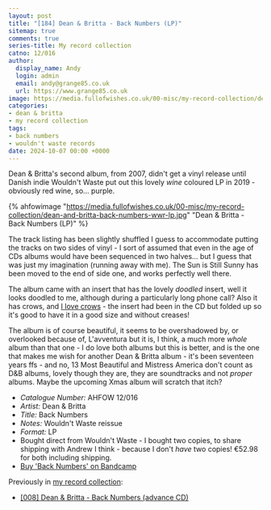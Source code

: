 ```yaml
---
layout: post
title: "[184] Dean & Britta - Back Numbers (LP)"
sitemap: true
comments: true
series-title: My record collection
catno: 12/016
author:
  display_name: Andy
  login: admin
  email: andy@grange85.co.uk
  url: https://www.grange85.co.uk
image: https://media.fullofwishes.co.uk/00-misc/my-record-collection/dean-and-britta-back-numbers-wwr-lp.jpg
categories:
- dean & britta
- my record collection
tags:
- back numbers
- wouldn't waste records
date: 2024-10-07 00:00 +0000
---
```

Dean & Britta's second album, from 2007, didn't get a vinyl release until Danish indie Wouldn't Waste put out this lovely _wine_ coloured LP in 2019 - obviously red wine, so... purple.

{% ahfowimage "https://media.fullofwishes.co.uk/00-misc/my-record-collection/dean-and-britta-back-numbers-wwr-lp.jpg" "Dean & Britta - Back Numbers (LP)" %}

The track listing has been slightly shuffled I guess to accommodate putting the tracks on two sides of vinyl - I sort of assumed that even in the age of CDs albums would have been sequenced in two halves... but I guess that was just my imagination (running away with me). The Sun is Still Sunny has been moved to the end of side one, and works perfectly well there.

The album came with an insert that has the lovely _doodled_ insert, well it looks doodled to me, although during a particularly long phone call? Also it has crows, and [I love crows](https://www.flickr.com/photos/grange85/albums/72177720312280310/) - the insert had been in the CD but folded up so it's good to have it in a good size and without creases!

The album is of course beautiful, it seems to be overshadowed by, or overlooked because of, L'avventura but it is, I think, a much more _whole_ album than that one - I do love both albums but this is better, and is the one that makes me wish for another Dean & Britta album - it's been seventeen years ffs - and no, 13 Most Beautiful and Mistress America don't count as D&B albums, lovely though they are, they are soundtracks and not _proper_ albums. Maybe the upcoming Xmas album will scratch that itch?

 - *Catalogue Number:* AHFOW 12/016
 - *Artist:* Dean & Britta
 - *Title:* Back Numbers
 - *Notes:* Wouldn't Waste reissue
 - *Format:* LP
 - Bought direct from Wouldn't Waste - I bought two copies, to share shipping with Andrew I think - because I don't _have_ two copies! &euro;52.98 for both including shipping.
 - [Buy 'Back Numbers' on Bandcamp](https://deanandbritta.bandcamp.com/album/back-numbers)

 Previously in [my record collection](/category/my-record-collection):
  - [[008] Dean & Britta - Back Numbers (advance CD)](/2023/02/13/my-record-collection-008-dean-britta-back-numbers/)
